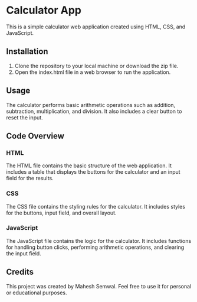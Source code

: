 # Calculator App
This is a simple calculator web application created using HTML, CSS, and JavaScript.

## Installation
1. Clone the repository to your local machine or download the zip file.
2. Open the index.html file in a web browser to run the application.

## Usage
The calculator performs basic arithmetic operations such as addition, subtraction, multiplication, and division. It also includes a clear button to reset the input.

## Code Overview

### HTML
The HTML file contains the basic structure of the web application. It includes a table that displays the buttons for the calculator and an input field for the results.

### CSS
The CSS file contains the styling rules for the calculator. It includes styles for the buttons, input field, and overall layout.

### JavaScript
The JavaScript file contains the logic for the calculator. It includes functions for handling button clicks, performing arithmetic operations, and clearing the input field.

## Credits
This project was created by Mahesh Semwal. Feel free to use it for personal or educational purposes.
